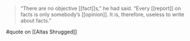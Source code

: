 > “There are no objective [[fact]]s,” he had said. “Every [[report]] on facts is only somebody’s [[opinion]]. It is, therefore, useless to write about facts.”

#quote  on [[Altas Shrugged]]